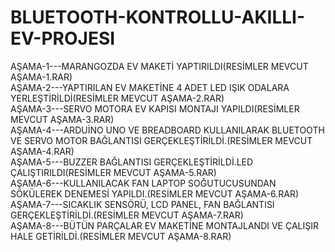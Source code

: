 # BLUETOOTH-KONTROLLU-AKILLI-EV-PROJESI
AŞAMA-1---MARANGOZDA EV MAKETİ YAPTIRILDI(RESİMLER MEVCUT AŞAMA-1.RAR) <br>
AŞAMA-2---YAPTIRILAN EV MAKETİNE 4 ADET LED IŞIK ODALARA YERLEŞTİRİLDİ(RESİMLER MEVCUT  AŞAMA-2.RAR) <br>
AŞAMA-3---SERVO MOTORA EV KAPISI MONTAJI YAPILDI(RESİMLER MEVCUT  AŞAMA-3.RAR)<br>
AŞAMA-4---ARDUİNO UNO VE BREADBOARD KULLANILARAK BLUETOOTH VE SERVO MOTOR BAĞLANTISI GERÇEKLEŞTİRİLDİ.(RESİMLER MEVCUT  AŞAMA-4.RAR)<br>
AŞAMA-5---BUZZER BAĞLANTISI GERÇEKLEŞTİRİLDİ.LED ÇALIŞTIRILDI(RESİMLER MEVCUT  AŞAMA-5.RAR)<br>
AŞAMA-6---KULLANILACAK FAN LAPTOP SOĞUTUCUSUNDAN SÖKÜLEREK DENEMESİ YAPILDI.(RESİMLER MEVCUT  AŞAMA-6.RAR)<br>
AŞAMA-7---SICAKLIK SENSÖRÜ, LCD PANEL, FAN BAĞLANTISI GERÇEKLEŞTİRİLDİ.(RESİMLER MEVCUT  AŞAMA-7.RAR)<br>
AŞAMA-8---BÜTÜN PARÇALAR EV MAKETİNE MONTAJLANDI VE ÇALIŞIR HALE GETİRİLDİ.(RESİMLER MEVCUT  AŞAMA-8.RAR)<br>


